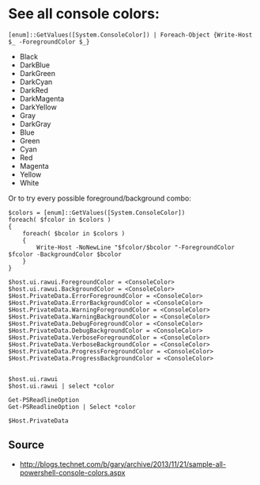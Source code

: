# See all console colors:


	[enum]::GetValues([System.ConsoleColor]) | Foreach-Object {Write-Host $_ -ForegroundColor $_}


 * Black
 * DarkBlue
 * DarkGreen
 * DarkCyan
 * DarkRed
 * DarkMagenta
 * DarkYellow
 * Gray
 * DarkGray
 * Blue
 * Green
 * Cyan
 * Red
 * Magenta
 * Yellow
 * White

Or to try every possible foreground/background combo:

	$colors = [enum]::GetValues([System.ConsoleColor])
	foreach( $fcolor in $colors )
	{
		foreach( $bcolor in $colors )
		{
			Write-Host -NoNewLine "$fcolor/$bcolor "-ForegroundColor $fcolor -BackgroundColor $bcolor
		}
	}


<!--  [enum]::GetValues([System.ConsoleColor]) | % { Write-Host " * $($_)" -f ($_) }  -->


	$host.ui.rawui.ForegroundColor = <ConsoleColor>
	$host.ui.rawui.BackgroundColor = <ConsoleColor>
	$Host.PrivateData.ErrorForegroundColor = <ConsoleColor>
	$Host.PrivateData.ErrorBackgroundColor = <ConsoleColor>
	$Host.PrivateData.WarningForegroundColor = <ConsoleColor>
	$Host.PrivateData.WarningBackgroundColor = <ConsoleColor>
	$Host.PrivateData.DebugForegroundColor = <ConsoleColor>
	$Host.PrivateData.DebugBackgroundColor = <ConsoleColor>
	$Host.PrivateData.VerboseForegroundColor = <ConsoleColor>
	$Host.PrivateData.VerboseBackgroundColor = <ConsoleColor>
	$Host.PrivateData.ProgressForegroundColor = <ConsoleColor>
	$Host.PrivateData.ProgressBackgroundColor = <ConsoleColor>


	$host.ui.rawui
	$host.ui.rawui | select *color

	Get-PSReadlineOption
	Get-PSReadlineOption | Select *color

	$Host.PrivateData

## Source

 * http://blogs.technet.com/b/gary/archive/2013/11/21/sample-all-powershell-console-colors.aspx
